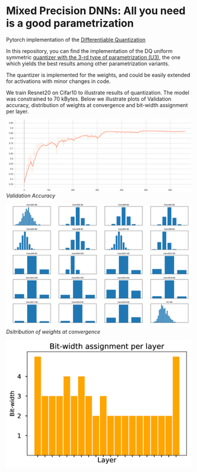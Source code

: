 # Mixed Precision DNNs: All you need is a good parametrization
Pytorch implementation of the [Differentiable Quantization](https://arxiv.org/abs/1905.11452) 

In this repository, you can find the implementation of the DQ uniform symmetric [quantizer with the 3-rd type of parametrization (U3)](https://github.com/vovamedentsiy/mpdnn/blob/main/layers/quantizer.py), the one which yields the best results among other parametrization variants. 

The quantizer is implemented for the weights, and could be easily extended for activations with minor changes in code. 

We train Resnet20 on Cifar10 to illustrate results of quantization. The model was constrained to 70 kBytes. Below we illustrate plots of Validation accuracy, distribution of weights at convergence and bit-width assignment per layer. 


<p> 
    <img src="https://github.com/vovamedentsiy/mpdnn/blob/main/imgs/Validation_Accuracy.svg"  />
    <br>
    <em> Validation Accuracy </em> 
<p\>
    
    
<p> 
    <img src="https://github.com/vovamedentsiy/mpdnn/blob/main/imgs/EP170.jpg"  />
    <br>
    <em> Dsitribution of weights at convergence </em> 
<p\>
    
    
<p> 
    <img src="https://github.com/vovamedentsiy/mpdnn/blob/main/imgs/bw_assignment.jpg"  />
    <br>
    <em>  </em> 
<p\>
